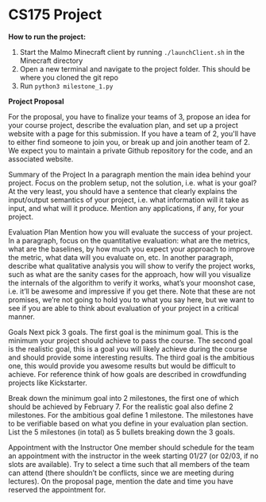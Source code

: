 # CS175 Project

**How to run the project:**
1. Start the Malmo Minecraft client by running `./launchClient.sh` in the Minecraft directory
2. Open a new terminal and navigate to the project folder. This should be where you cloned the git repo
3. Run `python3 milestone_1.py`


**Project Proposal**

For the proposal, you have to finalize your teams of 3, propose an idea for your course project, describe the evaluation plan, and set up a project website with a page for this submission. If you have a team of 2, you'll have to either find someone to join you, or break up and join another team of 2. We expect you to maintain a private Github repository for the code, and an associated website.


Summary of the Project 
In a paragraph mention the main idea behind your project. Focus on the problem setup, not the solution, i.e. what is your goal? At the very least, you should have a sentence that clearly explains the input/output semantics of your project, i.e. what information will it take as input, and what will it produce. Mention any applications, if any, for your project.


Evaluation Plan
Mention how you will evaluate the success of your project. In a paragraph, focus on the quantitative evaluation: what are the metrics, what are the baselines, by how much you expect your approach to improve the metric, what data will you evaluate on, etc. In another paragraph, describe what qualitative analysis you will show to verify the project works, such as what are the sanity cases for the approach, how will you visualize the internals of the algorithm to verify it works, what’s your moonshot case, i.e. it’ll be awesome and impressive if you get there. Note that these are not promises, we’re not going to hold you to what you say here, but we want to see if you are able to think about evaluation of your project in a critical manner.


Goals
Next pick 3 goals. The first goal is the minimum goal. This is the minimum your project should achieve to pass the course. The second goal is the realistic goal, this is a goal you will likely achieve during the course and should provide some interesting results. The third goal is the ambitious one, this would provide you awesome results but would be difficult to achieve. For reference think of how goals are described in crowdfunding projects like Kickstarter.
 

Break down the minimum goal into 2 milestones, the first one of which should be achieved by February 7. For the realistic goal also define 2 milestones. For the ambitious goal define 1 milestone. The milestones have to be verifiable based on what you define in your evaluation plan section. List the 5 milestones (in total) as 5 bullets breaking down the 3 goals.


Appointment with the Instructor
One member should schedule for the team an appointment with the instructor in the week starting 01/27 (or 02/03, if no slots are available). Try to select a time such that all members of the team can attend (there shouldn’t be conflicts, since we are meeting during lectures). On the proposal page, mention the date and time you have reserved the appointment for.

